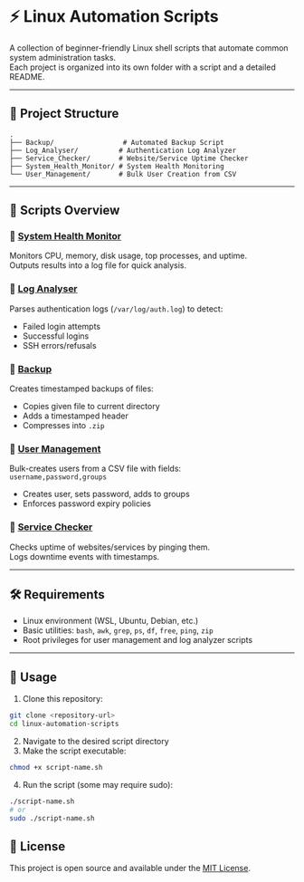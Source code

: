 # ⚡ Linux Automation Scripts

A collection of beginner-friendly Linux shell scripts that automate common system administration tasks.  
Each project is organized into its own folder with a script and a detailed README.

---

## 📂 Project Structure

```
.
├── Backup/                 # Automated Backup Script
├── Log_Analyser/          # Authentication Log Analyzer
├── Service_Checker/       # Website/Service Uptime Checker
├── System_Health_Monitor/ # System Health Monitoring
└── User_Management/       # Bulk User Creation from CSV
```

---

## 🚀 Scripts Overview

### 🔹 [System Health Monitor](System_Health_Monitor/readme.md)
Monitors CPU, memory, disk usage, top processes, and uptime.  
Outputs results into a log file for quick analysis.

### 🔹 [Log Analyser](Log_Analyser/readme.md)
Parses authentication logs (`/var/log/auth.log`) to detect:  
- Failed login attempts  
- Successful logins  
- SSH errors/refusals  

### 🔹 [Backup](Backup/readme.md)
Creates timestamped backups of files:  
- Copies given file to current directory  
- Adds a timestamped header  
- Compresses into `.zip`

### 🔹 [User Management](User_Management/readme.md)
Bulk-creates users from a CSV file with fields:  
`username,password,groups`  
- Creates user, sets password, adds to groups  
- Enforces password expiry policies  

### 🔹 [Service Checker](Service_Checker/readme.md)
Checks uptime of websites/services by pinging them.  
Logs downtime events with timestamps.

---

## 🛠 Requirements
- Linux environment (WSL, Ubuntu, Debian, etc.)  
- Basic utilities: `bash`, `awk`, `grep`, `ps`, `df`, `free`, `ping`, `zip`  
- Root privileges for user management and log analyzer scripts  

---

## 📝 Usage
1. Clone this repository:
```bash
git clone <repository-url>
cd linux-automation-scripts
```

2. Navigate to the desired script directory
3. Make the script executable:
```bash
chmod +x script-name.sh
```

4. Run the script (some may require sudo):
```bash
./script-name.sh
# or
sudo ./script-name.sh
```



## 📜 License
This project is open source and available under the [MIT License](LICENSE).

